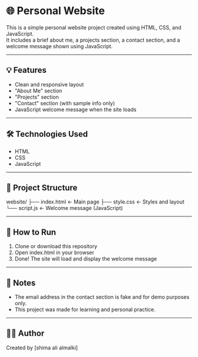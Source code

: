 # 🌐 Personal Website

This is a simple personal website project created using HTML, CSS, and JavaScript.  
It includes a brief about me, a projects section, a contact section, and a welcome message shown using JavaScript.

---

## 💡 Features

- Clean and responsive layout
- "About Me" section
- "Projects" section
- "Contact" section (with sample info only)
- JavaScript welcome message when the site loads

---

## 🛠️ Technologies Used

- HTML
- CSS
- JavaScript

---

## 📁 Project Structure

website/
├── index.html       ← Main page
├── style.css        ← Styles and layout
└── script.js        ← Welcome message (JavaScript)

---

## 🚀 How to Run

1. Clone or download this repository
2. Open index.html in your browser
3. Done! The site will load and display the welcome message

---

## 📌 Notes

- The email address in the contact section is fake and for demo purposes only.
- This project was made for learning and personal practice.

---

## 👩‍💻 Author

Created by [shima ali almalki]
